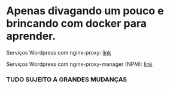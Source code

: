 # **Apenas divagando um pouco e brincando com docker para aprender.**

Serviços Wordpress com nginx-proxy: [link](wordpress/nginx-proxy)

Serviços Wordpress com nginx-proxy-manager (NPM): [link](wordpress/npm)


### **TUDO SUJEITO A GRANDES MUDANÇAS**
